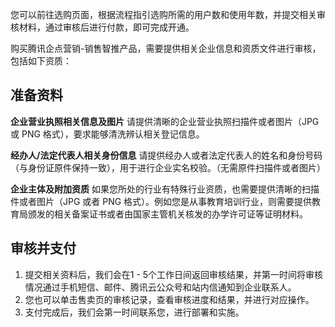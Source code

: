 您可以前往选购页面，根据流程指引选购所需的用户数和使用年数，并提交相关审核材料，通过审核后进行付款，即可完成开通。

购买腾讯企点营销-销售智推产品，需要提供相关企业信息和资质文件进行审核，包括如下资质：

## 准备资料
**企业营业执照相关信息及图片**
请提供清晰的企业营业执照扫描件或者图片（JPG 或 PNG 格式），要求能够清洗辨认相关登记信息。

**经办人/法定代表人相关身份信息**
请提供经办人或者法定代表人的姓名和身份号码（与身份证原件保持一致），用于进行企业实名校验。（无需原件扫描件或者图片）

**企业主体及附加资质**
如果您所处的行业有特殊行业资质，也需要提供清晰的扫描件或者图片（JPG 或者 PNG 格式）。例如您是从事教育培训行业，则需要提供教育局颁发的相关备案证书或者由国家主管机关核发的办学许可证等证明材料。

## 审核并支付
1. 提交相关资料后，我们会在1 - 5个工作日间返回审核结果，并第一时间将审核情况通过手机短信、邮件、腾讯云公众号和站内信通知到企业联系人。
2. 您也可以单击售卖页的审核记录，查看审核进度和结果，并进行对应操作。
3. 支付完成后，我们会第一时间联系您，进行部署和实施。
